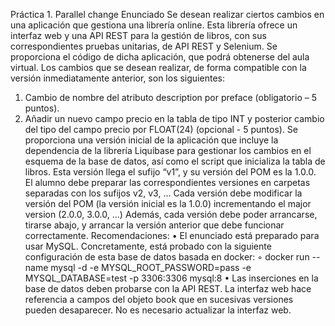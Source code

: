 Práctica 1. Parallel change
Enunciado
Se desean realizar ciertos cambios en una aplicación que gestiona una librería online. Esta
librería ofrece un interfaz web y una API REST para la gestión de libros, con sus
correspondientes pruebas unitarias, de API REST y Selenium. Se proporciona el código de
dicha aplicación, que podrá obtenerse del aula virtual.
Los cambios que se desean realizar, de forma compatible con la versión inmediatamente
anterior, son los siguientes:
1. Cambio de nombre del atributo description por preface (obligatorio – 5 puntos).
2. Añadir un nuevo campo precio en la tabla de tipo INT y posterior cambio del tipo del
   campo precio por FLOAT(24) (opcional - 5 puntos).
   Se proporciona una versión inicial de la aplicación que incluye la dependencia de la librería
   Liquibase para gestionar los cambios en el esquema de la base de datos, así como el script
   que inicializa la tabla de libros. Esta versión llega el sufijo “v1”, y su versión del POM es la
   1.0.0.
   El alumno debe preparar las correspondientes versiones en carpetas separadas con los
   sufijos v2, v3, … Cada versión debe modificar la versión del POM (la versión inicial es la
   1.0.0) incrementando el major version (2.0.0, 3.0.0, …) Además, cada versión debe poder
   arrancarse, tirarse abajo, y arrancar la versión anterior que debe funcionar correctamente.
   Recomendaciones:
   • El enunciado está preparado para usar MySQL. Concretamente, está probado con la
   siguiente configuración de esta base de datos basada en docker:
   ◦ docker run --name mysql -d -e MYSQL_ROOT_PASSWORD=pass -e
   MYSQL_DATABASE=test -p 3306:3306 mysql:8
   • Las inserciones en la base de datos deben probarse con la API REST. La interfaz
   web hace referencia a campos del objeto book que en sucesivas versiones pueden
   desaparecer. No es necesario actualizar la interfaz web.
